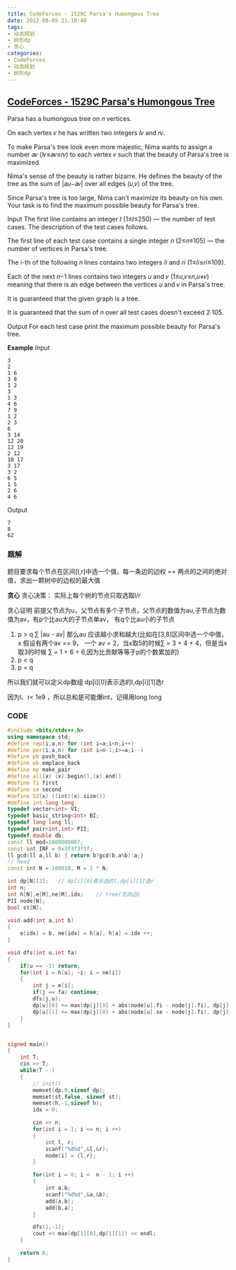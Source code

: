 ```yaml
---
title: CodeForces - 1529C Parsa's Humongous Tree
date: 2022-08-05 21:10:40
tags:
- 动态规划
- 树形dp
- 贪心
categories:
- CodeForces
- 动态规划
- 树形dp
---
```


## [CodeForces - 1529C Parsa's Humongous Tree](https://vjudge.net/problem/CodeForces-1529C)
Parsa has a humongous tree on 𝑛 vertices.

On each vertex 𝑣 he has written two integers 𝑙𝑣 and 𝑟𝑣.

To make Parsa's tree look even more majestic, Nima wants to assign a number 𝑎𝑣 (𝑙𝑣≤𝑎𝑣≤𝑟𝑣) to each vertex 𝑣 such that the beauty of Parsa's tree is maximized.

Nima's sense of the beauty is rather bizarre. He defines the beauty of the tree as the sum of |𝑎𝑢−𝑎𝑣| over all edges (𝑢,𝑣) of the tree.

Since Parsa's tree is too large, Nima can't maximize its beauty on his own. Your task is to find the maximum possible beauty for Parsa's tree.

Input
The first line contains an integer 𝑡 (1≤𝑡≤250) — the number of test cases. The description of the test cases follows.

The first line of each test case contains a single integer 𝑛 (2≤𝑛≤105) — the number of vertices in Parsa's tree.

The 𝑖-th of the following 𝑛 lines contains two integers 𝑙𝑖 and 𝑟𝑖 (1≤𝑙𝑖≤𝑟𝑖≤109).

Each of the next 𝑛−1 lines contains two integers 𝑢 and 𝑣 (1≤𝑢,𝑣≤𝑛,𝑢≠𝑣) meaning that there is an edge between the vertices 𝑢 and 𝑣 in Parsa's tree.

It is guaranteed that the given graph is a tree.

It is guaranteed that the sum of 𝑛 over all test cases doesn't exceed 2⋅105.

Output
For each test case print the maximum possible beauty for Parsa's tree.

**Example**
Input
```
3
2
1 6
3 8
1 2
3
1 3
4 6
7 9
1 2
2 3
6
3 14
12 20
12 19
2 12
10 17
3 17
3 2
6 5
1 5
2 6
4 6
```
Output
```
7
8
62
```

### 题解
题目要求每个节点在区间[l,r]中选一个值，每一条边的边权 == 两点的之间的绝对值，求出一颗树中的边权的最大值

**贪心**
贪心决策： 实际上每个树的节点只取选取l/r

贪心证明
前提父节点为u，父节点有多个子节点，父节点的数值为au,子节点为数值为av，有p个比au大的子节点单av， 有q个比au小的子节点
 1. p > q   ∑ |au - av| 那么au 应该越小求和越大(比如在[3,8]区间中选一个中值，x 假设有两个av ==  9， 一个 av = 2，当x取5的时候∑ = 3 + 4 + 4，但是当x取3的时候 ∑ = 1 + 6 + 6,因为比贡献等等于p的个数累加的)
 2. p < q 
 3. p = q
   
所以我们就可以定义dp数组
dp[i][0]表示选的l,dp[i][1]选r

因为l、r< 1e9 ，所以总和是可能爆int，记得用long long

### CODE
```C++
#include <bits/stdc++.h>
using namespace std;
#define rep(i,a,n) for (int i=a;i<n;i++)
#define per(i,a,n) for (int i=n-1;i>=a;i--)
#define pb push_back
#define eb emplace_back
#define mp make_pair
#define all(x) (x).begin(),(x).end()
#define fi first
#define se second
#define SZ(x) ((int)(x).size())
#define int long long 
typedef vector<int> VI;
typedef basic_string<int> BI;
typedef long long ll;
typedef pair<int,int> PII;
typedef double db;
const ll mod=1000000007;
const int INF = 0x3f3f3f3f;
ll gcd(ll a,ll b) { return b?gcd(b,a%b):a;}
// head
const int N = 100010, M = 2 * N;

int dp[N][2];   // dp[i][0]表示选的l,dp[i][1]选r
int n;
int h[N],e[M],ne[M],idx;    // tree(无向边)
PII node[N];
bool st[N];

void add(int a,int b)
{
    e[idx] = b, ne[idx] = h[a], h[a] = idx ++;
}

void dfs(int u,int fa)
{
    if(u == -1) return;
    for(int i = h[u]; ~i; i = ne[i])
    {
        int j = e[i];
        if(j == fa) continue;
        dfs(j,u);
        dp[u][0] += max(dp[j][0] + abs(node[u].fi - node[j].fi), dp[j][1] + abs(node[u].fi - node[j].se));
        dp[u][1] += max(dp[j][0] + abs(node[u].se - node[j].fi), dp[j][1] + abs(node[u].se - node[j].se));
    }
}


signed main()
{
    int T;
    cin >> T;
    while(T --)
    {
        // init()
        memset(dp,0,sizeof dp);
        memset(st,false, sizeof st);
        memset(h,-1,sizeof h);
        idx = 0;

        cin >> n;
        for(int i = 1; i <= n; i ++)
        {
            int l, r;
            scanf("%d%d",&l,&r);
            node[i] = {l,r};
        }

        for(int i = 0; i <  n - 1; i ++)
        {
            int a,b;
            scanf("%d%d",&a,&b);
            add(a,b);
            add(b,a);
        }

        dfs(1,-1);
        cout << max(dp[1][0],dp[1][1]) << endl;
    }

    return 0;
}
```

